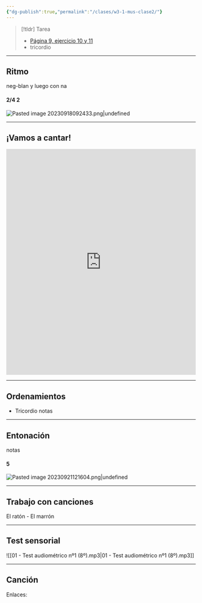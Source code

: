 ```yaml
---
{"dg-publish":true,"permalink":"/clases/w3-1-mus-clase2/"}
---
```



> [!tldr] Tarea
> - [Página 9, ejercicio 10 y 11](https://www.blinklearning.com/v/1695290678/theme_tmpux/launch.php?theme=tmpux#responsive/book/4177206)
> - tricordio

---
## Ritmo
neg-blan y luego con na

<div class="transclusion internal-embed is-loaded"><div class="markdown-embed">



#### 2/4 2 
![Pasted image 20230918092433.png|undefined](/img/user/Assets/Pasted%20image%2020230918092433.png)

</div></div>


---
## ¡Vamos a cantar!


<iframe height="600" width="100%" allow="fullscreen", frameborder="0" src="https://www.hooktheory.com/hookpad/iframe/bWgMbeVXxlX?enableYouTube=true&showPianoInstrument=false&showRewindControl=false&tabPlayType=tab-play-type-youtube"></iframe>

---
## Ordenamientos

- Tricordio notas

---
## Entonación
notas

<div class="transclusion internal-embed is-loaded"><div class="markdown-embed">



#### 5
![Pasted image 20230921121604.png|undefined](/img/user/Assets/Pasted%20image%2020230921121604.png)


</div></div>
 

---
## Trabajo con canciones

El ratón - El marrón

---

## Test sensorial

![[01 - Test audiométrico nº1 (8º).mp3\|01 - Test audiométrico nº1 (8º).mp3]]

---
## Canción


<div class="transclusion internal-embed is-loaded"><div class="markdown-embed">





</div></div>


Enlaces: 
